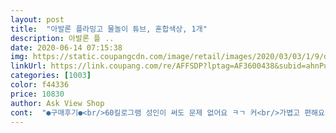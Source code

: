 ```yaml
---
layout: post 
title:  "아발론 플라밍고 물놀이 튜브, 혼합색상, 1개" 
description: 아발론 플 ..
date: 2020-06-14 07:15:38 
img: https://static.coupangcdn.com/image/retail/images/2020/03/03/1/9/d209ebd3-5387-48d9-8f66-db8e758af54d.jpg 
linkUrl: https://link.coupang.com/re/AFFSDP?lptag=AF3600438&subid=ahnPublicAsk&pageKey=1319995709&itemId=2340299761&vendorItemId=70336888071&traceid=V0-113-c5ca790ee87bdc3c 
categories: [1003] 
color: f44336 
price: 10830 
author: Ask View Shop 
cont:  "●구매후기●<br/>60킬로그램 성인이 써도 문제 없어요 ㅋㄱ 커<br/>가볍고 편해요 .<br/>지난여름에 잘 사용했어요<br/>귀여워서 아이들이 좋아해요 어른도 이용가능 굿<br/>배송빨라요튜브치고 가벼운거 찾다가 구매합니다<br/>" 
---
```

